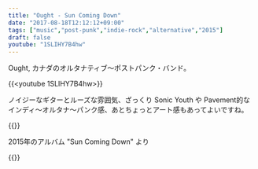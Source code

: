 ```yaml
---
title: "Ought - Sun Coming Down"
date: "2017-08-18T12:12:12+09:00"
tags: ["music","post-punk","indie-rock","alternative","2015"]
draft: false
youtube: "1SLIHY7B4hw"
---
```


Ought, カナダのオルタナティブ〜ポストパンク・バンド。

{{<youtube 1SLIHY7B4hw>}}

ノイジーなギターとルーズな雰囲気、ざっくり Sonic Youth や Pavement的なインディ〜オルタナ〜パンク感、あとちょっとアート感もあってよいですね。

{{<youtube L-KdrAVh52I>}}

2015年のアルバム "Sun Coming Down" より
 
{{<amazon B0113D4L8O>}}
